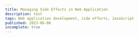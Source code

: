 ```yaml
---
title: Managing Side Effects in Web Application
description: test
tags: Web application development, side effects, JavaScript
published: 2023-06-06
incomplete: true
---
```

